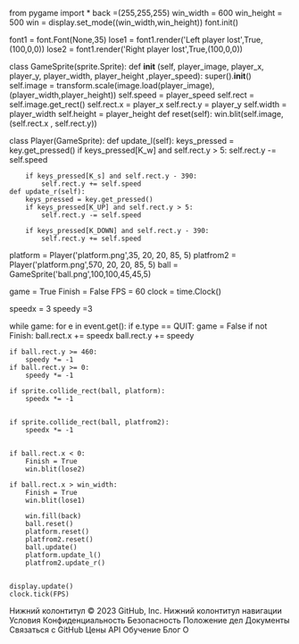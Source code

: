 from pygame import *
back =(255,255,255)
win_width = 600
win_height = 500
win = display.set_mode((win_width,win_height))
font.init()

font1 = font.Font(None,35)
lose1 = font1.render('Left player lost',True,(100,0,0))
lose2 = font1.render('Right player lost',True,(100,0,0))

class GameSprite(sprite.Sprite):
    def __init__ (self, player_image, player_x, player_y, player_width, player_height ,player_speed):
        super().__init__()
        self.image = transform.scale(image.load(player_image),(player_width,player_height))
        self.speed = player_speed
        self.rect = self.image.get_rect()
        self.rect.x = player_x
        self.rect.y = player_y
        self.width = player_width
        self.height = player_height
    def reset(self):
        win.blit(self.image,(self.rect.x , self.rect.y))



class Player(GameSprite):
    def update_l(self):
        keys_pressed = key.get_pressed()
        if keys_pressed[K_w] and self.rect.y > 5:
            self.rect.y -= self.speed 

        if keys_pressed[K_s] and self.rect.y - 390:
            self.rect.y += self.speed
    def update_r(self):
        keys_pressed = key.get_pressed()
        if keys_pressed[K_UP] and self.rect.y > 5:
            self.rect.y -= self.speed 

        if keys_pressed[K_DOWN] and self.rect.y - 390:
            self.rect.y += self.speed


platform = Player('platform.png',35, 20, 20, 85, 5)
platfrom2 = Player('platform.png',570, 20, 20, 85, 5)
ball = GameSprite('ball.png',100,100,45,45,5)

game = True
Finish = False
FPS = 60
clock = time.Clock()

speedx = 3
speedy =3

while game:
    for e in event.get():
        if e.type == QUIT:
            game = False
    if not Finish:
        ball.rect.x += speedx
        ball.rect.y += speedy

    if ball.rect.y >= 460:
        speedy *= -1
    if ball.rect.y >= 0:
        speedy *= -1
    
    if sprite.collide_rect(ball, platform):
        speedx *= -1
       
    
    if sprite.collide_rect(ball, platfrom2):
        speedx *= -1
        

    if ball.rect.x < 0:
        Finish = True
        win.blit(lose2)
    
    if ball.rect.x > win_width:
        Finish = True
        win.blit(lose1)

        win.fill(back)
        ball.reset()
        platform.reset()
        platfrom2.reset()
        ball.update()
        platform.update_l()
        platfrom2.update_r()


    display.update()
    clock.tick(FPS)
Нижний колонтитул
© 2023 GitHub, Inc.
Нижний колонтитул навигации
Условия
Конфиденциальность
Безопасность
Положение дел
Документы
Связаться с GitHub
Цены
API
Обучение
Блог
О
